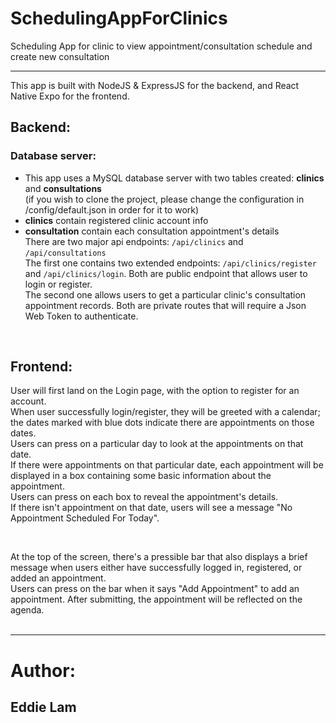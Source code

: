 # SchedulingAppForClinics 

Scheduling App for clinic to view appointment/consultation schedule and create new consultation

---

This app is built with NodeJS & ExpressJS for the backend, and React Native Expo for the frontend.
## Backend: 


### Database server:

- This app uses a MySQL database server with two tables created: **clinics** and **consultations** <br>
(if you wish to clone the project, please change the configuration in /config/default.json in order for it to work) <br>
- **clinics** contain registered clinic account info <br>
- **consultation** contain each consultation appointment's details <br>
There are two major api endpoints: `/api/clinics` and `/api/consultations` <br>
The first one contains two extended endpoints: `/api/clinics/register` and `/api/clinics/login`. Both are public endpoint that allows user to login or register. <br>
The second one allows users to get a particular clinic's consultation appointment records. Both are private routes that will require a Json Web Token to authenticate. <br>
<br>

## Frontend: <br>

User will first land on the Login page, with the option to register for an account. <br>
When user successfully login/register, they will be greeted with a calendar; the dates marked with blue dots indicate there are appointments on those dates. <br>
Users can press on a particular day to look at the appointments on that date. <br>
If there were appointments on that particular date, each appointment will be displayed in a box containing some basic information about the appointment. <br>
Users can press on each box to reveal the appointment's details. <br>
If there isn't appointment on that date, users will see a message "No Appointment Scheduled For Today". <br>

<br>

At the top of the screen, there's a pressible bar that also displays a brief message when users either have successfully logged in, registered, or added an appointment. <br>
Users can press on the bar when it says "Add Appointment" to add an appointment. After submitting,  the appointment will be reflected on the agenda. <br>
<br>

---

# Author: <br>
## Eddie Lam
